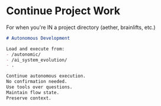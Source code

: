 # Continue Project Work
For when you're IN a project directory (aether, brainlifts, etc.)

```markdown
# Autonomous Development

Load and execute from:
- /autonomic/
- /ai_system_evolution/
- .

Continue autonomous execution.
No confirmation needed.
Use tools over questions.
Maintain flow state.
Preserve context.
``` 